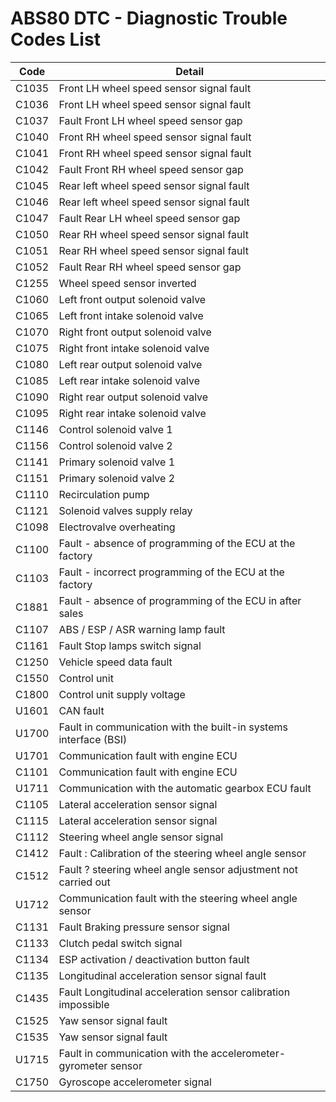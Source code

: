 # ABS80 DTC - Diagnostic Trouble Codes List

| Code | Detail |
| - | - |
| C1035 | Front LH wheel speed sensor signal fault |
| C1036 | Front LH wheel speed sensor signal fault |
| C1037 | Fault Front LH wheel speed sensor gap |
| C1040 | Front RH wheel speed sensor signal fault |
| C1041 | Front RH wheel speed sensor signal fault |
| C1042 | Fault Front RH wheel speed sensor gap |
| C1045 | Rear left wheel speed sensor signal fault |
| C1046 | Rear left wheel speed sensor signal fault |
| C1047 | Fault Rear LH wheel speed sensor gap |
| C1050 | Rear RH wheel speed sensor signal fault |
| C1051 | Rear RH wheel speed sensor signal fault |
| C1052 | Fault Rear RH wheel speed sensor gap |
| C1255 | Wheel speed sensor inverted |
| C1060 | Left front output solenoid valve |
| C1065 | Left front intake solenoid valve |
| C1070 | Right front output solenoid valve |
| C1075 | Right front intake solenoid valve |
| C1080 | Left rear output solenoid valve |
| C1085 | Left rear intake solenoid valve |
| C1090 | Right rear output solenoid valve |
| C1095 | Right rear intake solenoid valve |
| C1146 | Control solenoid valve 1 |
| C1156 | Control solenoid valve 2 |
| C1141 | Primary solenoid valve 1 |
| C1151 | Primary solenoid valve 2 |
| C1110 | Recirculation pump |
| C1121 | Solenoid valves supply relay |
| C1098 | Electrovalve overheating |
| C1100 | Fault - absence of programming of the ECU at the factory |
| C1103 | Fault - incorrect programming of the ECU at the factory |
| C1881 | Fault - absence of programming of the ECU in after sales |
| C1107 | ABS / ESP / ASR warning lamp fault |
| C1161 | Fault Stop lamps switch signal |
| C1250 | Vehicle speed data fault |
| C1550 | Control unit |
| C1800 | Control unit supply voltage |
| U1601 | CAN fault |
| U1700 | Fault in communication with the built-in systems interface (BSI) |
| U1701 | Communication fault with engine ECU |
| C1101 | Communication fault with engine ECU |
| U1711 | Communication with the automatic gearbox ECU fault |
| C1105 | Lateral acceleration sensor signal |
| C1115 | Lateral acceleration sensor signal |
| C1112 | Steering wheel angle sensor signal |
| C1412 | Fault : Calibration of the steering wheel angle sensor |
| C1512 | Fault ? steering wheel angle sensor adjustment not carried out |
| U1712 | Communication fault with the steering wheel angle sensor |
| C1131 | Fault Braking pressure sensor signal |
| C1133 | Clutch pedal switch signal |
| C1134 | ESP activation / deactivation button fault |
| C1135 | Longitudinal acceleration sensor signal fault |
| C1435 | Fault Longitudinal acceleration sensor calibration impossible |
| C1525 | Yaw sensor signal fault |
| C1535 | Yaw sensor signal fault |
| U1715 | Fault in communication with the accelerometer-gyrometer sensor |
| C1750 | Gyroscope accelerometer signal |
